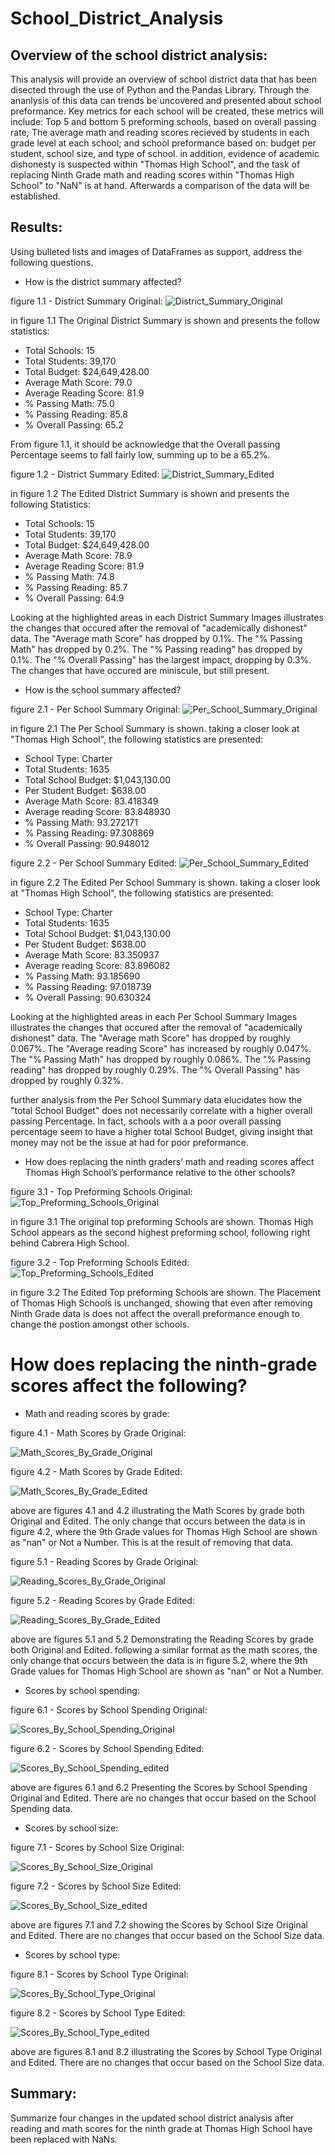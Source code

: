 # School_District_Analysis

## Overview of the school district analysis: 
This analysis will provide an overview of school district data that has been disected through the use of Python and the Pandas Library. Through the ananlysis of this data can trends be uncovered and presented about school preformance. Key metrics for each school will be created, these metrics will include: Top 5 and bottom 5 preforming schools, based on overall passing rate; The average math and reading scores recieved by students in each grade level at each school; and school preformance based on: budget per student, school size, and type of school. in addition, evidence of academic dishonesty is suspected within "Thomas High School", and the task of replacing Ninth Grade math and reading scores within "Thomas High School" to "NaN" is at hand. Afterwards a comparison of the data will be established.

## Results: 
Using bulleted lists and images of DataFrames as support, address the following questions.
 - How is the district summary affected?
 
 figure 1.1 - District Summary Original:
 ![District_Summary_Original](https://github.com/Calebmkelly/School_District_Analysis/blob/main/Resources/District%20Summary%20images/District_Summary_Original.png)
 
 in figure 1.1 The Original District Summary is shown and presents the follow statistics:
 - Total Schools: 15
 - Total Students: 39,170
 - Total Budget: $24,649,428.00
 - Average Math Score: 79.0
 - Average Reading Score: 81.9
 - % Passing Math: 75.0
 - % Passing Reading: 85.8
 - % Overall Passing: 65.2
 
 From figure 1.1, it should be acknowledge that the Overall passing Percentage seems to fall fairly low, summing up to be a 65.2%.
 
 figure 1.2 - District Summary Edited:
 ![District_Summary_Edited](https://github.com/Calebmkelly/School_District_Analysis/blob/main/Resources/District%20Summary%20images/District_Summary_Edited.png)
 
 in figure 1.2 The Edited District Summary is shown and presents the following Statistics:
 - Total Schools: 15
 - Total Students: 39,170
 - Total Budget: $24,649,428.00
 - Average Math Score: 78.9
 - Average Reading Score: 81.9
 - % Passing Math: 74.8
 - % Passing Reading: 85.7
 - % Overall Passing: 64.9
 
 Looking at the highlighted areas in each District Summary Images illustrates the changes that occured after the removal of "academically dishonest" 
 data. The "Average math Score" has dropped by 0.1%. The "% Passing Math" has dropped by 0.2%. The "% Passing reading" has dropped by 0.1%. The "% Overall Passing" has the largest impact, dropping by 0.3%. The changes that have occured are miniscule, but still present.  
 
 - How is the school summary affected?
 
 figure 2.1 - Per School Summary Original:
 ![Per_School_Summary_Original](https://github.com/Calebmkelly/School_District_Analysis/blob/main/Resources/Per%20School%20Summary%20Images/Per_School_Summary_Original.png)
 
 in figure 2.1 The Per School Summary is shown. taking a closer look at "Thomas High School", the following statistics are presented:
 - School Type: Charter
 - Total Students: 1635
 - Total School Budget: $1,043,130.00 
 - Per Student Budget: $638.00
 - Average Math Score: 83.418349
 - Average reading Score: 83.848930
 - % Passing Math: 93.272171
 - % Passing Reading: 97.308869
 - % Overall Passing: 90.948012
 
 figure 2.2 - Per School Summary Edited:
 ![Per_School_Summary_Edited](https://github.com/Calebmkelly/School_District_Analysis/blob/main/Resources/Per%20School%20Summary%20Images/Per_School_Summary_Edited.png)
 
  in figure 2.2 The Edited Per School Summary is shown. taking a closer look at "Thomas High School", the following statistics are presented:
 - School Type: Charter
 - Total Students: 1635
 - Total School Budget: $1,043,130.00 
 - Per Student Budget: $638.00
 - Average Math Score: 83.350937
 - Average reading Score: 83.896082
 - % Passing Math: 93.185690
 - % Passing Reading: 97.018739
 - % Overall Passing: 90.630324
 
 Looking at the highlighted areas in each Per School Summary Images illustrates the changes that occured after the removal of "academically dishonest" 
 data. The "Average math Score" has dropped by roughly 0.067%. The "Average reading Score" has increased by roughly 0.047%. The "% Passing Math" has dropped by roughly 0.086%. The "% Passing reading" has dropped by roughly 0.29%. The "% Overall Passing" has dropped by roughly 0.32%. 
 
 further analysis from the Per School Summary data elucidates how the "total School Budget" does not necessarily correlate with a higher overall passing Percentage. In fact, schools with a a poor overall passing percentage seem to have a higher total School Budget, giving insight that money may not be the issue at had for poor preformance. 
 
 - How does replacing the ninth graders’ math and reading scores affect Thomas High School’s performance relative to the other schools?
 
 figure 3.1 - Top Preforming Schools Original:
 ![Top_Preforming_Schools_Original](https://github.com/Calebmkelly/School_District_Analysis/blob/main/Resources/Top%20Preforming%20Schools%20Images/Top_Preforming_schools_Original.png)
 
 in figure 3.1 The original top preforming Schools are shown. Thomas High School appears as the second highest preforming school, following right behind Cabrera High School. 
 
  figure 3.2 - Top Preforming Schools Edited:
 ![Top_Preforming_Schools_Edited](https://github.com/Calebmkelly/School_District_Analysis/blob/main/Resources/Top%20Preforming%20Schools%20Images/Top_Preforming_Schools_Edited.png)
 
 in figure 3.2 The Edited Top preforming Schools are shown. The Placement of Thomas High Schools is unchanged, showing that even after removing Ninth Grade data is does not affect the overall preformance enough to change the postion amongst other schools. 
 
 # How does replacing the ninth-grade scores affect the following?
 
 - Math and reading scores by grade:
 
 figure 4.1 - Math Scores by Grade Original:
 
 ![Math_Scores_By_Grade_Original](https://github.com/Calebmkelly/School_District_Analysis/blob/main/Resources/Scores%20By%20Grade%20Images/Math_Scores_By_Grade_Original.png)
 
 figure 4.2 - Math Scores by Grade Edited:
 
 ![Math_Scores_By_Grade_Edited](https://github.com/Calebmkelly/School_District_Analysis/blob/main/Resources/Scores%20By%20Grade%20Images/Math_Scores_by_Grade_Edited.png)
 
 above are figures 4.1 and 4.2 illustrating the Math Scores by grade both Original and Edited. The only change that occurs between the data is in figure 4.2, where the 9th Grade values for Thomas High School are shown as "nan" or Not a Number. This is at the result of removing that data.

figure 5.1 - Reading Scores by Grade Original:
 
 ![Reading_Scores_By_Grade_Original](https://github.com/Calebmkelly/School_District_Analysis/blob/main/Resources/Scores%20By%20Grade%20Images/Reading_Scores_By_Grade_Original.png)
 
 figure 5.2 - Reading Scores by Grade Edited:
 
 ![Reading_Scores_By_Grade_Edited](https://github.com/Calebmkelly/School_District_Analysis/blob/main/Resources/Scores%20By%20Grade%20Images/Reading_Score_By_Grade_Edited.png)
 
 above are figures 5.1 and 5.2 Demonstrating the Reading Scores by grade both Original and Edited. following a similar format as the math scores, the only change that occurs between the data is in figure 5.2, where the 9th Grade values for Thomas High School are shown as "nan" or Not a Number.
 
 - Scores by school spending:
 
 figure 6.1 - Scores by School Spending Original:
 
 ![Scores_By_School_Spending_Original](https://github.com/Calebmkelly/School_District_Analysis/blob/main/Resources/Scores%20By%20School%20Spending%20Images/Scores_By_School_Spending_Original.png)
 
 figure 6.2 - Scores by School Spending Edited:
 
 ![Scores_By_School_Spending_edited](https://github.com/Calebmkelly/School_District_Analysis/blob/main/Resources/Scores%20By%20School%20Spending%20Images/Scores_By_School_Spending_Edited.png)
 
 above are figures 6.1 and 6.2 Presenting the Scores by School Spending Original and Edited. There are no changes that occur based on the School Spending data.
 
 - Scores by school size:

figure 7.1 - Scores by School Size Original:
 
 ![Scores_By_School_Size_Original](https://github.com/Calebmkelly/School_District_Analysis/blob/main/Resources/Scores%20By%20School%20Size%20Images/Scores_By_School_Size_Original.png)
 
 figure 7.2 - Scores by School Size Edited:
 
 ![Scores_By_School_Size_edited](https://github.com/Calebmkelly/School_District_Analysis/blob/main/Resources/Scores%20By%20School%20Size%20Images/Scores_By_School_Size_Edited.png)
 
 above are figures 7.1 and 7.2 showing the Scores by School Size Original and Edited. There are no changes that occur based on the School Size data.
 
 - Scores by school type:

figure 8.1 - Scores by School Type Original:
 
 ![Scores_By_School_Type_Original](https://github.com/Calebmkelly/School_District_Analysis/blob/main/Resources/Scores%20By%20School%20Type%20Images/Scores_By_School_Type_Original.png)
 
 figure 8.2 - Scores by School Type Edited:
 
 ![Scores_By_School_Type_edited](https://github.com/Calebmkelly/School_District_Analysis/blob/main/Resources/Scores%20By%20School%20Type%20Images/Scores_By_School_Type_Edited.png)
 
 above are figures 8.1 and 8.2 illustrating the Scores by School Type Original and Edited. There are no changes that occur based on the School Size data.
 
## Summary: 
Summarize four changes in the updated school district analysis after reading and math scores for the ninth grade at Thomas High School have been replaced with NaNs.
